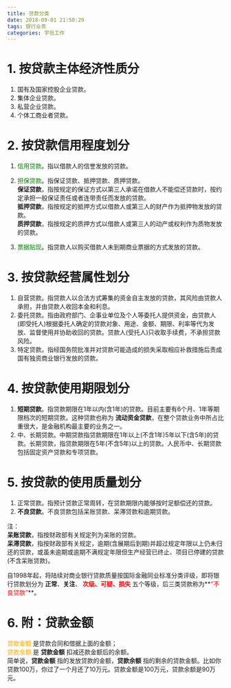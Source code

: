 ```yaml
---
title: 贷款分类
date: 2018-09-01 21:50:29
tags: 银行业务
categories: 宇信工作
---
```

# 1. 按贷款主体经济性质分  
1. 国有及国家控股企业贷款。  
2. 集体企业贷款。  
3. 私营企业贷款。  
4. 个体工商业者贷款。  

# 2. 按贷款信用程度划分  
1. <font color=green>信用贷款</font>。指以借款人的信誉发放的贷款。  
2. <font color=green>担保贷款</font>。指保证贷款、抵押贷款、质押贷款。  
**保证贷款**，指按规定的保证方式以第三人承诺在借款人不能偿还贷款时，按约定承担一般保证责任或者连带责任而发放的贷款。  
**抵押贷款**，指按规定的抵押方式以借款人或第三人的财产作为抵押物发放的贷款。  
**质押贷款**，指按规定的质押方式以借款人或第三人的动产或权利作为质物发放的贷款。  

3. <font color=green>票据贴现</font>。指贷款人以购买借款人未到期商业票据的方式发放的贷款。  

# 3. 按贷款经营属性划分  
1. 自营贷款。指贷款人以合法方式筹集的资金自主发放的贷款，其风险由贷款人承担，并由贷款人收回本金和利息。
2. 委托贷款。指由政府部门、企事业单位及个人等委托人提供资金，由贷款人(即受托人)根据委托人确定的贷款对象、用途、金额、期限、利率等代为发放、监督使用并协助收回的贷款。贷款人(受托人)只收取手续费，不承担贷款风险。
3. 特定贷款。指经国务院批准并对贷款可能造成的损失采取相应补救措施后责成国有独资商业银行发放的贷款。

# 4. 按贷款使用期限划分
1. **短期贷款**。指贷款期限在1年以内(含1年)的贷款。目前主要有6个月、1年等期限档次的短期贷款。这种贷款也称为 **流动资金贷款**，在整个贷款业务中所占比重很大，是金融机构最主要的业务之一。
2. 中、长期贷款。中期贷款指贷款期限在1年以上(不含1年)5年以下(含5年)的贷款。长期贷款，指贷款期限在5年(不含5年)以上的贷款。人民币中、长期贷款包括固定资产贷款和专项贷款。

# 5. 按贷款的使用质量划分
1. 正常贷款。指预计贷款正常周转，在贷款期限内能够按时足额偿还的贷款。
2. **不良贷款**。不良贷款包括呆账贷款、呆滞贷款和逾期贷款。  

注：  
**呆账贷款**，指按财政部有关规定列为呆账的贷款。  
**呆滞贷款**，指按财政部有关规定，逾期(含展期后到期)并超过规定年限以上仍未归还的贷款，或虽未逾期或逾期不满规定年限但生产经营已终止、项目已停建的贷款(不含呆账贷款)。  

自1998年起，将陆续对商业银行贷款质量按国际金融同业标准分类评级，即将银行贷款划分为 **正常**、**关注**、**<font color=red> 次级、可疑、损失</font>**  五个等级，后三类贷款称为**<font color=red>“不良贷款”</font>**。

# 6. 附：贷款金额
<font color=orange>贷款金额</font> 是贷款合同和借据上面的金额；  
<font color=orange>贷款余额</font> 是 **贷款金额** 扣减还款金额后的余额。    
简单说，**贷款金额** 指的发放贷款的金额，**贷款余额** 指的剩余的贷款金额。比如你贷款100万，你过了一个月还了10万元。贷款金额是100万元，贷款余额是90万元。
